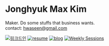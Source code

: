 # Jonghyuk Max Kim

Maker. Do some stuffs that business wants.  
contact: hwaseen@gmail.com

[![링크드인](https://img.shields.io/badge/LinkedIn-0077B5?style=for-the-badge&logo=linkedin&logoColor=white)](https://www.linkedin.com/feed/)
[![resume](https://img.shields.io/badge/RESUME-100000?style=for-the-badge&logo=github&logoColor=white)](https://github.com/MaxKim-J/RESUME)
[![blog](https://img.shields.io/badge/Tech_Blog-e8e8e8?style=for-the-badge&logo=Jekyll&logoColor=black)](https://maxkim-j.github.io/)
[![Weekly Sessions](https://img.shields.io/badge/Weekly_Sessions-000000?style=for-the-badge&logo=notion&logoColor=white)](https://www.notion.so/f10ffc48ee02465593406f349fae1831?v=045095be421b4e17983bfd1abdfdcf70)
